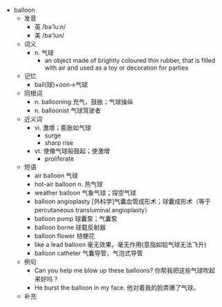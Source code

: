 - balloon
  - 发音
    - 英 /bə'luːn/
    - 美 /bə'lun/
  - 词义
    - n. 气球
      - an object made of brightly coloured thin rubber, that is filled with air and used as a toy or decoration for parties
  - 记忆
    - ball(球)+oon→气球
  - 同根词
    - n. ballooning 充气，鼓胀；气球操纵
    - n. balloonist 气球驾驶者
  - 近义词
    - vi. 激增；膨胀如气球
      - surge
      - sharp rise
    - vt. 使像气球般鼓起；使激增
      - proliferate
  - 短语
    - air balloon 气球
    - hot-air balloon n. 热气球
    - weather balloon 气象气球；探空气球
    - balloon angioplasty [外科学]气囊血管成形术；球囊成形术（等于percutaneous transluminal angioplasty）
    - balloon pump 球囊泵；气囊泵
    - balloon borne 球载反射器
    - balloon flower 桔梗花
    - like a lead balloon 毫无效果，毫无作用(意指如铅气球无法飞升)
    - balloon catheter 气囊导管，气泡式导管
  - 例句
    - Can you help me blow up these balloons? 你帮我把这些气球吹起来好吗？
    - He burst the balloon in my face. 他对着我的脸弄爆了气球。
  - 补充